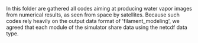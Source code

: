 In this folder are gathered all codes aiming at producing water vapor images from numerical results, as seen from space by satellites.
Because such codes rely heavily on the output data format of 'filament_modeling', we agreed that each module of the simulator share data using the netcdf data type.



